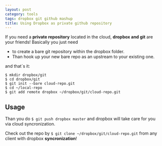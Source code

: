 ```yaml
---
layout: post
category: tools
tags: dropbox git github mashup
title: Using Dropbox as private github repository
---
```

If you need a **private repository** located in the cloud, **dropbox and git** are your friends! Basically you just need 

* to create a bare git repository within the dropbox folder.
* Than hook up your new bare repo as an upstream to your existing one.

and that´s it:

    $ mkdir dropbox/git
    $ cd dropbox/git
    $ git init --bare cloud-repo.git
    $ cd ~/local-repo
    $ git add remote dropbox ~/dropbox/git/cloud-repo.git

## Usage

Than you do `$ git push dropbox master` and dropbox will take care for you via cloud syncronization.

Check out the repo by `$ git clone ~/dropbox/git/cloud-repo.git` from any client with dropbox **syncronization**!

